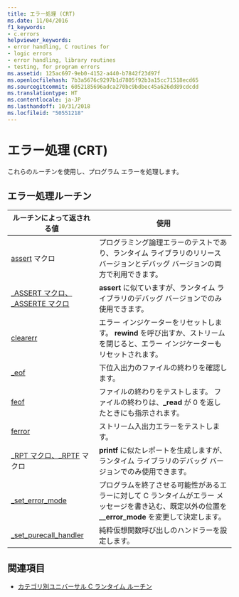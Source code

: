 ```yaml
---
title: エラー処理 (CRT)
ms.date: 11/04/2016
f1_keywords:
- c.errors
helpviewer_keywords:
- error handling, C routines for
- logic errors
- error handling, library routines
- testing, for program errors
ms.assetid: 125ac697-9eb0-4152-a440-b7842f23d97f
ms.openlocfilehash: 7b3a5676c9297b1d7805f92b3a15cc71518ecd65
ms.sourcegitcommit: 6052185696adca270bc9bdbec45a626dd89cdcdd
ms.translationtype: HT
ms.contentlocale: ja-JP
ms.lasthandoff: 10/31/2018
ms.locfileid: "50551218"
---
```

# <a name="error-handling-crt"></a>エラー処理 (CRT)

これらのルーチンを使用し、プログラム エラーを処理します。

## <a name="error-handling-routines"></a>エラー処理ルーチン

|ルーチンによって返される値|使用|
|-------------|---------|
|[assert](../c-runtime-library/reference/assert-macro-assert-wassert.md) マクロ|プログラミング論理エラーのテストであり、ランタイム ライブラリのリリース バージョンとデバッグ バージョンの両方で利用できます。|
|[_ASSERT マクロ、_ASSERTE マクロ](../c-runtime-library/reference/assert-asserte-assert-expr-macros.md)|**assert** に似ていますが、ランタイム ライブラリのデバッグ バージョンでのみ使用できます。|
|[clearerr](../c-runtime-library/reference/clearerr.md)|エラー インジケーターをリセットします。 **rewind** を呼び出すか、ストリームを閉じると、エラー インジケーターもリセットされます。|
|[_eof](../c-runtime-library/reference/eof.md)|下位入出力のファイルの終わりを確認します。|
|[feof](../c-runtime-library/reference/feof.md)|ファイルの終わりをテストします。 ファイルの終わりは、**_read** が 0 を返したときにも指示されます。|
|[ferror](../c-runtime-library/reference/ferror.md)|ストリーム入出力エラーをテストします。|
|[_RPT マクロ、_RPTF](../c-runtime-library/reference/rpt-rptf-rptw-rptfw-macros.md) マクロ|**printf** に似たレポートを生成しますが、ランタイム ライブラリのデバッグ バージョンでのみ使用できます。|
|[_set_error_mode](../c-runtime-library/reference/set-error-mode.md)|プログラムを終了させる可能性があるエラーに対して C ランタイムがエラー メッセージを書き込む、既定以外の位置を **__error_mode** を変更して決定します。|
|[_set_purecall_handler](../c-runtime-library/reference/get-purecall-handler-set-purecall-handler.md)|純粋仮想関数呼び出しのハンドラーを設定します。|

## <a name="see-also"></a>関連項目

- [カテゴリ別ユニバーサル C ランタイム ルーチン](../c-runtime-library/run-time-routines-by-category.md)

